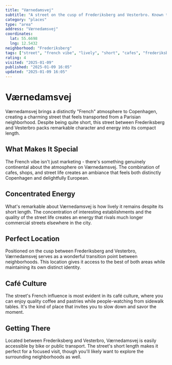 ```yaml
---
title: "Værnedamsvej"
subtitle: "A street on the cusp of Frederiksberg and Vesterbro. Known to have a 'french' vibe. Lively even though the street itself is quite short."
category: "places"
type: "area"
address: "Værnedamsvej"
coordinates:
  lat: 55.6698
  lng: 12.5432
neighborhood: "Frederiksberg"
tags: ["street", "french vibe", "lively", "short", "cafes", "frederiksberg", "vesterbro", "charming"]
rating: 4
visited: "2025-01-09"
published: "2025-01-09 16:05"
updated: "2025-01-09 16:05"
---
```


# Værnedamsvej

Værnedamsvej brings a distinctly "French" atmosphere to Copenhagen, creating a charming street that feels transported from a Parisian neighborhood. Despite being quite short, this street between Frederiksberg and Vesterbro packs remarkable character and energy into its compact length.

## What Makes It Special

The French vibe isn't just marketing - there's something genuinely continental about the atmosphere on Værnedamsvej. The combination of cafes, shops, and street life creates an ambiance that feels both distinctly Copenhagen and delightfully European.

## Concentrated Energy

What's remarkable about Værnedamsvej is how lively it remains despite its short length. The concentration of interesting establishments and the quality of the street life creates an energy that rivals much longer commercial streets elsewhere in the city.

## Perfect Location

Positioned on the cusp between Frederiksberg and Vesterbro, Værnedamsvej serves as a wonderful transition point between neighborhoods. This location gives it access to the best of both areas while maintaining its own distinct identity.

## Café Culture

The street's French influence is most evident in its café culture, where you can enjoy quality coffee and pastries while people-watching from sidewalk tables. It's the kind of place that invites you to slow down and savor the moment.

## Getting There

Located between Frederiksberg and Vesterbro, Værnedamsvej is easily accessible by bike or public transport. The street's short length makes it perfect for a focused visit, though you'll likely want to explore the surrounding neighborhoods as well.